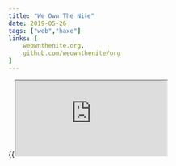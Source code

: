 ```yaml
---
title: "We Own The Ni⸸e"
date: 2019-05-26
tags: ["web","haxe"]
links: [
	weownthenite.org,
	github.com/weownthenite/org
]
---
```

{{<iframe src="https://weownthenite.org/">}}
